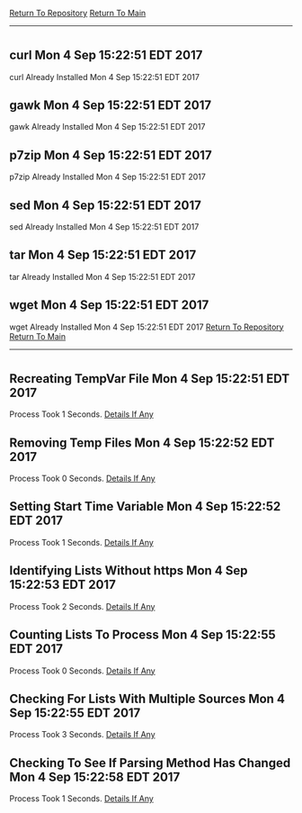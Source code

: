 [Return To Repository](https://github.com/deathbybandaid/piholeparser/)
[Return To Main](https://github.com/deathbybandaid/piholeparser/blob/master/RecentRunLogs/Mainlog.md)
____________________________________
# 
## curl Mon 4 Sep 15:22:51 EDT 2017
curl Already Installed Mon 4 Sep 15:22:51 EDT 2017
## gawk Mon 4 Sep 15:22:51 EDT 2017
gawk Already Installed Mon 4 Sep 15:22:51 EDT 2017
## p7zip Mon 4 Sep 15:22:51 EDT 2017
p7zip Already Installed Mon 4 Sep 15:22:51 EDT 2017
## sed Mon 4 Sep 15:22:51 EDT 2017
sed Already Installed Mon 4 Sep 15:22:51 EDT 2017
## tar Mon 4 Sep 15:22:51 EDT 2017
tar Already Installed Mon 4 Sep 15:22:51 EDT 2017
## wget Mon 4 Sep 15:22:51 EDT 2017
wget Already Installed Mon 4 Sep 15:22:51 EDT 2017
[Return To Repository](https://github.com/deathbybandaid/piholeparser/)
[Return To Main](https://github.com/deathbybandaid/piholeparser/blob/master/RecentRunLogs/Mainlog.md)
____________________________________
# 
## Recreating TempVar File Mon 4 Sep 15:22:51 EDT 2017
Process Took 1 Seconds.
[Details If Any](https://github.com/deathbybandaid/piholeparser/blob/master/RecentRunLogs/TopLevelScripts//Recreating-TempVar-File.md)

## Removing Temp Files Mon 4 Sep 15:22:52 EDT 2017
Process Took 0 Seconds.
[Details If Any](https://github.com/deathbybandaid/piholeparser/blob/master/RecentRunLogs/TopLevelScripts//Removing-Temp-Files.md)

## Setting Start Time Variable Mon 4 Sep 15:22:52 EDT 2017
Process Took 1 Seconds.
[Details If Any](https://github.com/deathbybandaid/piholeparser/blob/master/RecentRunLogs/TopLevelScripts//Setting-Start-Time-Variable.md)

## Identifying Lists Without https Mon 4 Sep 15:22:53 EDT 2017
Process Took 2 Seconds.
[Details If Any](https://github.com/deathbybandaid/piholeparser/blob/master/RecentRunLogs/TopLevelScripts//Identifying-Lists-Without-https.md)

## Counting Lists To Process Mon 4 Sep 15:22:55 EDT 2017
Process Took 0 Seconds.
[Details If Any](https://github.com/deathbybandaid/piholeparser/blob/master/RecentRunLogs/TopLevelScripts//Counting-Lists-To-Process.md)

## Checking For Lists With Multiple Sources Mon 4 Sep 15:22:55 EDT 2017
Process Took 3 Seconds.
[Details If Any](https://github.com/deathbybandaid/piholeparser/blob/master/RecentRunLogs/TopLevelScripts//Checking-For-Lists-With-Multiple-Sources.md)

## Checking To See If Parsing Method Has Changed Mon 4 Sep 15:22:58 EDT 2017
Process Took 1 Seconds.
[Details If Any](https://github.com/deathbybandaid/piholeparser/blob/master/RecentRunLogs/TopLevelScripts//Checking-To-See-If-Parsing-Method-Has-Changed.md)

